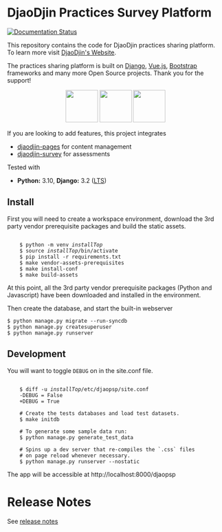 DjaoDjin Practices Survey Platform
==================================

[![Documentation Status](https://readthedocs.org/projects/djaopsp/badge/?version=latest)](https://djaopsp.readthedocs.io/en/latest/?badge=latest)

This repository contains the code for DjaoDjin practices sharing platform.
To learn more visit [DjaoDjin's Website](https://www.djaodjin.com/).

The practices sharing platform is built on
[Django](https://www.djangoproject.com/),
[Vue.js](https://vuejs.org/), [Bootstrap](https://getbootstrap.com/)
frameworks and many more Open Source projects. Thank you for the support!

<p align="center">
<img src="https://static.djangoproject.com/img/logos/django-logo-positive.png" height="75">
<img src="https://vuejs.org/images/logo.png" height="75">
<img src="https://getbootstrap.com/docs/4.3/assets/brand/bootstrap-solid.svg" height="75">
</p>

If you are looking to add features, this project integrates
- [djaodjin-pages](https://github.com/djaodjin/djaodjin-pages/) for content management
- [djaodjin-survey](https://github.com/djaodjin/djaodjin-survey/) for assessments

Tested with

- **Python:** 3.10, **Django:** 3.2 ([LTS](https://www.djangoproject.com/download/))


Install
-------

First you will need to create a workspace environment, download the 3rd party
vendor prerequisite packages and build the static assets.

<pre><code>
    $ python -m venv <em>installTop</em>
    $ source <em>installTop</em>/bin/activate
    $ pip install -r requirements.txt
    $ make vendor-assets-prerequisites
    $ make install-conf
    $ make build-assets
</code></pre>

At this point, all the 3rd party vendor prerequisite packages (Python and
Javascript) have been downloaded and installed in the environment.

Then create the database, and start the built-in webserver

    $ python manage.py migrate --run-syncdb
    $ python manage.py createsuperuser
    $ python manage.py runserver


Development
-----------

You will want to toggle `DEBUG` on in the site.conf file.

<pre><code>
    $ diff -u <em>installTop</em>/etc/djaopsp/site.conf
    -DEBUG = False
    +DEBUG = True

    # Create the tests databases and load test datasets.
    $ make initdb

    # To generate some sample data run:
    $ python manage.py generate_test_data

    # Spins up a dev server that re-compiles the `.css` files
    # on page reload whenever necessary.
    $ python manage.py runserver --nostatic
</code></pre>

The app will be accessible at http://localhost:8000/djaopsp


Release Notes
=============

See [release notes](https://www.djaodjin.com/docs/djaopsp/releases/)
